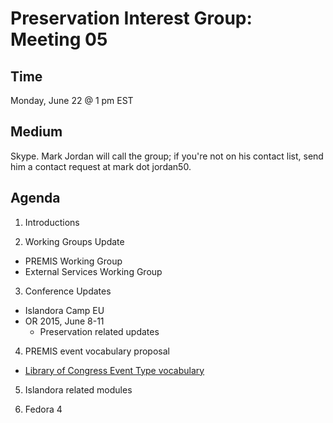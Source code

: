 # Preservation Interest Group: Meeting 05

## Time
Monday, June 22 @ 1 pm EST

## Medium
Skype. Mark Jordan will call the group; if you're not on his contact list, send him a contact request at mark dot jordan50.

## Agenda

1. Introductions

2. Working Groups Update
  * PREMIS Working Group 
  * External Services Working Group

3. Conference Updates
  * Islandora Camp EU
  * OR 2015, June 8-11
    * Preservation related updates

4. PREMIS event vocabulary proposal
  * [Library of Congress Event Type vocabulary](http://id.loc.gov/vocabulary/preservation/eventType.html)

5. Islandora related modules

6. Fedora 4

